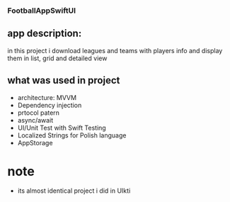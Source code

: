 ### FootballAppSwiftUI

## app description:
in this project i download leagues and teams with players info and display them in list, grid and detailed view

## what was used in project
- architecture: MVVM
- Dependency injection
- prtocol patern
- async/await
- UI/Unit Test with Swift Testing
- Localized Strings for Polish language
- AppStorage

# note 
- its almost identical project i did in UIkti
